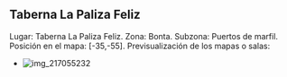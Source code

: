 ## Taberna La Paliza Feliz
Lugar: Taberna La Paliza Feliz.
Zona: Bonta.
Subzona: Puertos de marfil.
Posición en el mapa: [-35,-55].
Previsualización de los mapas o salas:
- ![img_217055232](https://media.discordapp.net/attachments/1115311447145193482/1115352273019740260/217055232.jpg)